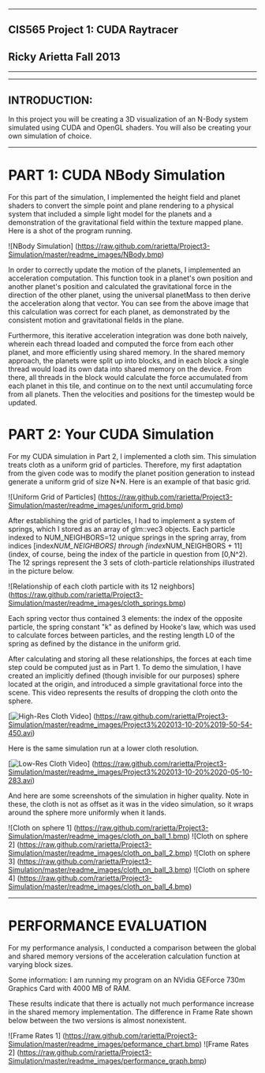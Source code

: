-------------------------------------------------------------------------------
CIS565 Project 1: CUDA Raytracer
-------------------------------------------------------------------------------
Ricky Arietta Fall 2013
-------------------------------------------------------------------------------
-------------------------------------------------------------------------------

---
INTRODUCTION:
---
In this project you will be creating a 3D visualization of an N-Body system 
simulated using CUDA and OpenGL shaders. You will also be creating your own 
simulation of choice.

---
PART 1: CUDA NBody Simulation
===
For this part of the simulation, I implemented the height field and planet shaders
to convert the simple point and plane rendering to a physical system that
included a simple light model for the planets and a demonstration of the gravitational
field within the texture mapped plane. Here is a shot of the program running.

![NBody Simulation] (https://raw.github.com/rarietta/Project3-Simulation/master/readme_images/NBody.bmp)

In order to correctly update the motion of the planets, I implemented an
acceleration computation. This function took in a planet's own position
and another planet's position and calculated the gravitational force in the
direction of the other planet, using the universal planetMass to then
derive the acceleration along that vector. You can see from the above image
that this calculation was correct for each planet, as demonstrated by the consistent
motion and gravitational fields in the plane.

Furthermore, this iterative acceleration integration was done both naively,
wherein each thread loaded and computed the force from each other planet, and
more efficiently using shared memory. In the shared memory approach, the
planets were split up into blocks, and in each block a single thread
would load its own data into shared memory on the device. From there, all
threads in the block would calculate the force accumulated from each planet
in this tile, and continue on to the next until accumulating force from
all planets. Then the velocities and positions for the timestep would
be updated.


PART 2: Your CUDA Simulation
===

For my CUDA simulation in Part 2, I implemented a cloth sim. This simulation treats
cloth as a uniform grid of particles. Therefore, my first adaptation from the given
code was to modify the planet position generation to instead generate a uniform grid
of size N*N. Here is an example of that basic grid.

![Uniform Grid of Particles] (https://raw.github.com/rarietta/Project3-Simulation/master/readme_images/uniform_grid.bmp)

After establishing the grid of particles, I had to implement a system of springs,
which I stored as an array of glm::vec3 objects. Each particle indexed to NUM_NEIGHBORS=12
unique springs in the spring array, from indices [index*NUM_NEIGHBORS]
through [index*NUM_NEIGHBORS + 11] (index, of course, being the index of the particle in question
from [0,N^2). The 12 springs represent the 3 sets of cloth-particle relationships
illustrated in the picture below.

![Relationship of each cloth particle with its 12 neighbors] (https://raw.github.com/rarietta/Project3-Simulation/master/readme_images/cloth_springs.bmp)

Each spring vector thus contained 3 elements: the index of the opposite particle, the
spring constant "k" as defined by Hooke's law, which was used to calculate forces
between particles, and the resting length L0 of the spring as defined by the distance
in the uniform grid.

After calculating and storing all these relationships, the forces at each time step could be
computed just as in Part 1. To demo the simulation, I have created an implicitly defined (though
invisible for our purposes) sphere located at the origin, and introduced a simple gravitational
force into the scene. This video represents the results of dropping the cloth
onto the sphere.

[![High-Res Cloth Video](https://raw.github.com/rarietta/Project3-Simulation/master/readme_images/video_shot_1.bmp)] (https://raw.github.com/rarietta/Project3-Simulation/master/readme_images/Project3%202013-10-20%2019-50-54-450.avi)

Here is the same simulation run at a lower cloth resolution.

[![Low-Res Cloth Video](https://raw.github.com/rarietta/Project3-Simulation/master/readme_images/video_shot_2.bmp)] (https://raw.github.com/rarietta/Project3-Simulation/master/readme_images/Project3%202013-10-20%2020-05-10-283.avi)

And here are some screenshots of the simulation in higher quality. Note in these, the
cloth is not as offset as it was in the video simulation, so it wraps around the
sphere more uniformly when it lands.

![Cloth on sphere 1] (https://raw.github.com/rarietta/Project3-Simulation/master/readme_images/cloth_on_ball_1.bmp)
![Cloth on sphere 2] (https://raw.github.com/rarietta/Project3-Simulation/master/readme_images/cloth_on_ball_2.bmp)
![Cloth on sphere 3] (https://raw.github.com/rarietta/Project3-Simulation/master/readme_images/cloth_on_ball_3.bmp)
![Cloth on sphere 4] (https://raw.github.com/rarietta/Project3-Simulation/master/readme_images/cloth_on_ball_4.bmp)

---
PERFORMANCE EVALUATION
===

For my performance analysis, I conducted a comparison between the 
global and shared memory versions of the acceleration calculation function at
varying block sizes.

Some information: I am running my program on an NVidia GEForce 730m Graphics Card with
4000 MB of RAM.

These results indicate that there is actually not much performance increase in the
shared memory implementation. The difference in Frame Rate shown below between the two
versions is almost nonexistent.

![Frame Rates 1] (https://raw.github.com/rarietta/Project3-Simulation/master/readme_images/peformance_chart.bmp)
![Frame Rates 2] (https://raw.github.com/rarietta/Project3-Simulation/master/readme_images/performance_graph.bmp)


